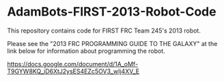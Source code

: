 AdamBots-FIRST-2013-Robot-Code
==============================
This repository contains code for FIRST FRC Team 245's 2013 robot.

Please see the "2013 FRC PROGRAMMING GUIDE TO THE GALAXY" at the link below for information about programming the robot.

https://docs.google.com/document/d/1A_oMf-T9GYW8KQ_iD6XtJ2ysES4EZc5OV3_wIj4XV_E
